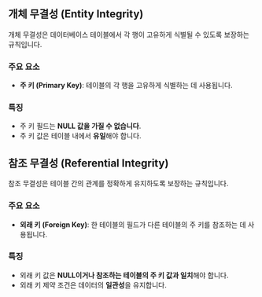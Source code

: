 ## 개체 무결성 (Entity Integrity)

개체 무결성은 데이터베이스 테이블에서 각 행이 고유하게 식별될 수 있도록 보장하는 규칙입니다.

### 주요 요소
- **주 키 (Primary Key)**: 테이블의 각 행을 고유하게 식별하는 데 사용됩니다.

### 특징
- 주 키 필드는 **NULL 값을 가질 수 없습니다**.
- 주 키 값은 테이블 내에서 **유일**해야 합니다.

## 참조 무결성 (Referential Integrity)

참조 무결성은 테이블 간의 관계를 정확하게 유지하도록 보장하는 규칙입니다.

### 주요 요소
- **외래 키 (Foreign Key)**: 한 테이블의 필드가 다른 테이블의 주 키를 참조하는 데 사용됩니다.

### 특징
- 외래 키 값은 **NULL이거나 참조하는 테이블의 주 키 값과 일치**해야 합니다.
- 외래 키 제약 조건은 데이터의 **일관성**을 유지합니다.